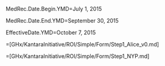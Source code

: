 MedRec.Date.Begin.YMD=July 1, 2015

MedRec.Date.End.YMD=September 30, 2015

EffectiveDate.YMD=October 7, 2015

=[GHx/KantaraInitiative/ROI/Simple/Form/Step1_Alice_v0.md]

=[GHx/KantaraInitiative/ROI/Simple/Form/Step1_NYP.md]